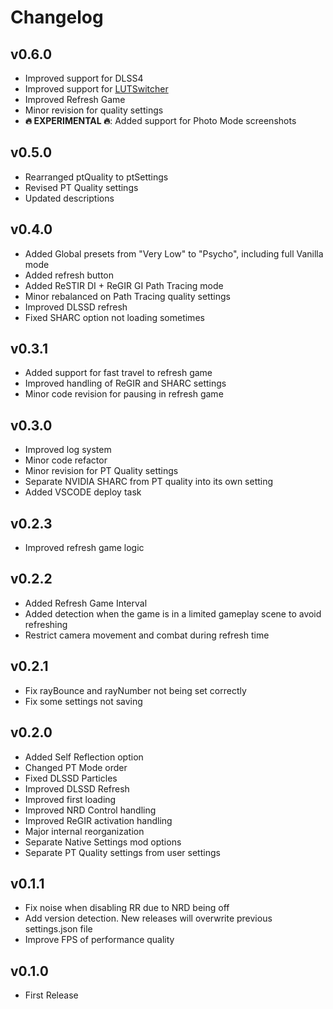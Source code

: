 # Changelog

## v0.6.0

- Improved support for DLSS4
- Improved support for [LUTSwitcher](https://www.nexusmods.com/cyberpunk2077/mods/16310)
- Improved Refresh Game
- Minor revision for quality settings
- **:fire: EXPERIMENTAL :fire:**: Added support for Photo Mode screenshots

## v0.5.0

- Rearranged ptQuality to ptSettings
- Revised PT Quality settings
- Updated descriptions

## v0.4.0

- Added Global presets from "Very Low" to "Psycho", including full Vanilla mode
- Added refresh button
- Added ReSTIR DI + ReGIR GI Path Tracing mode
- Minor rebalanced on Path Tracing quality settings
- Improved DLSSD refresh
- Fixed SHARC option not loading sometimes

## v0.3.1

- Added support for fast travel to refresh game
- Improved handling of ReGIR and SHARC settings
- Minor code revision for pausing in refresh game

## v0.3.0

- Improved log system
- Minor code refactor
- Minor revision for PT Quality settings
- Separate NVIDIA SHARC from PT quality into its own setting
- Added VSCODE deploy task

## v0.2.3

- Improved refresh game logic

## v0.2.2

- Added Refresh Game Interval
- Added detection when the game is in a limited gameplay scene to avoid refreshing
- Restrict camera movement and combat during refresh time

## v0.2.1

- Fix rayBounce and rayNumber not being set correctly
- Fix some settings not saving

## v0.2.0

- Added Self Reflection option
- Changed PT Mode order
- Fixed DLSSD Particles
- Improved DLSSD Refresh
- Improved first loading
- Improved NRD Control handling
- Improved ReGIR activation handling
- Major internal reorganization
- Separate Native Settings mod options
- Separate PT Quality settings from user settings

## v0.1.1

- Fix noise when disabling RR due to NRD being off
- Add version detection. New releases will overwrite previous settings.json file
- Improve FPS of performance quality

## v0.1.0

- First Release
